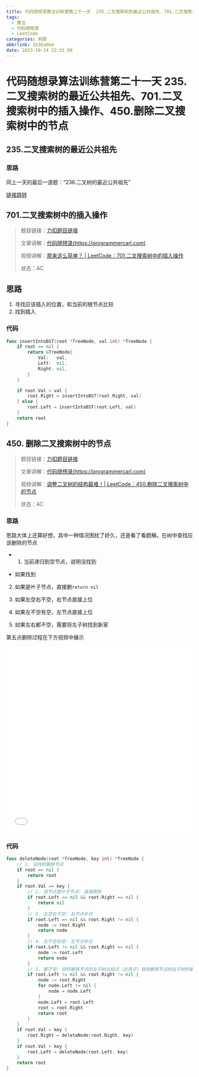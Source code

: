 ```yaml
---
title: 代码随想录算法训练营第二十一天  235.二叉搜索树的最近公共祖先、701.二叉搜索树中的插入操作、450.删除二叉搜索树中的节点
tags:
  - 算法
  - 代码随想录
  - LeetCode
categories: 刷题
abbrlink: 1b36a0ee
date: 2023-10-14 22:31:50
---
```


# 代码随想录算法训练营第二十一天  235.二叉搜索树的最近公共祖先、701.二叉搜索树中的插入操作、450.删除二叉搜索树中的节点

## 235.二叉搜索树的最近公共祖先

>   

### 思路

同上一天的最后一道题：“236.二叉树的最近公共祖先”

[链接跳转](https://promisewang.github.io/post/80a9e5fb.html#236-%E4%BA%8C%E5%8F%89%E6%A0%91%E7%9A%84%E6%9C%80%E8%BF%91%E5%85%AC%E5%85%B1%E7%A5%96%E5%85%88)

## 701.二叉搜索树中的插入操作

>   题目链接：[力扣题目链接](https://leetcode.cn/problems/insert-into-a-binary-search-tree/)
>
>   文章讲解：[代码随想录(https://programmercarl.com)](https://programmercarl.com/0701.%E4%BA%8C%E5%8F%89%E6%90%9C%E7%B4%A2%E6%A0%91%E4%B8%AD%E7%9A%84%E6%8F%92%E5%85%A5%E6%93%8D%E4%BD%9C.html)
>
>   视频讲解：[原来这么简单？ | LeetCode：701.二叉搜索树中的插入操作](https://www.bilibili.com/video/BV1Et4y1c78Y?share_source=copy_web)
>
>   状态：AC

## 思路

1.   寻找应该插入的位置，和当前的根节点比较
2.   找到插入

### 代码

``` go
func insertIntoBST(root *TreeNode, val int) *TreeNode {
	if root == nil {
		return &TreeNode{
			Val:   val,
			Left:  nil,
			Right: nil,
		}
	}

	if root.Val < val {
		root.Right = insertIntoBST(root.Right, val)
	} else {
		root.Left = insertIntoBST(root.Left, val)
	}
	return root
}
```

## 450. 删除二叉搜索树中的节点

>   题目链接：[力扣题目链接](https://leetcode.cn/problems/delete-node-in-a-bst/)
>
>   文章讲解：[代码随想录(https://programmercarl.com)](https://programmercarl.com/0450.%E5%88%A0%E9%99%A4%E4%BA%8C%E5%8F%89%E6%90%9C%E7%B4%A2%E6%A0%91%E4%B8%AD%E7%9A%84%E8%8A%82%E7%82%B9.html)
>
>   视频讲解：[调整二叉树的结构最难！| LeetCode：450.删除二叉搜索树中的节点](https://www.bilibili.com/video/BV1tP41177us?share_source=copy_web)
>
>   状态：AC

### 思路

思路大体上还算好想，其中一种情况困扰了好久，还是看了看题解。在树中查找应该删除的节点

-   1.   当前递归到空节点，说明没找到

-   如果找到

2.   如果是叶子节点，直接删`return nil`

3.   如果左空右不空，右节点直接上位

4.   如果左不空有空，左节点直接上位

5.   如果左右都不空，需要将左子树找到新家

第五点删除过程在下方视频中展示

<div style="position: relative; width: 100%; height: 0;padding-bottom: 100%;"><iframe 
src="../images/day21/二叉排序树删除元素.mp4" scrolling="no" border="0" 
frameborder="no" framespacing="0" allowfullscreen="true" style="position: absolute; width: 100%; 
height: 100%; left: 0; top: 0;"> </iframe></div>

### 代码

``` go
func deleteNode(root *TreeNode, key int) *TreeNode {
	// 1. 没找到删除节点
	if root == nil {
		return root
	}
	if root.Val == key {
		// 2. 该节点是叶子节点: 直接删除
		if root.Left == nil && root.Right == nil {
			return nil
		}
		// 3. 左空右不空: 右节点补位
		if root.Left == nil && root.Right != nil {
			node := root.Right
			return node
		}
		// 4. 左不空右空: 左节点补位
		if root.Left != nil && root.Right == nil {
			node := root.Left
			return node
		}
		// 5. 都不空: 则将删除节点的左子树头结点（左孩子）放到删除节点的右子树的最左面节点的左孩子上，返回删除节点右孩子为新的根节点。
		if root.Left != nil && root.Right != nil {
			node := root.Right
			for node.Left != nil {
				node = node.Left
			}
			node.Left = root.Left
			root = root.Right
			return root
		}
	}
	if root.Val < key {
		root.Right = deleteNode(root.Right, key)
	}
	if root.Val > key {
		root.Left = deleteNode(root.Left, key)
	}
	return root
}
```

